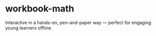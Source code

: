 # workbook-math
Interactive in a hands-on, pen-and-paper way — perfect for engaging young learners offline.
